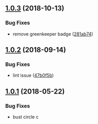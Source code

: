 ## [1.0.3](https://github.com/oclif/plugin-which/compare/v1.0.2...v1.0.3) (2018-10-13)


### Bug Fixes

* remove greenkeeper badge ([281ab74](https://github.com/oclif/plugin-which/commit/281ab74))

## [1.0.2](https://github.com/oclif/plugin-which/compare/v1.0.1...v1.0.2) (2018-09-14)


### Bug Fixes

* lint issue ([47b0f5b](https://github.com/oclif/plugin-which/commit/47b0f5b))

<a name="1.0.1"></a>
## [1.0.1](https://github.com/oclif/plugin-which/compare/v1.0.0...v1.0.1) (2018-05-22)


### Bug Fixes

* bust circle c